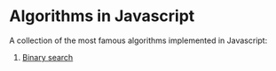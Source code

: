 # Algorithms in Javascript
A collection of the most famous algorithms implemented in Javascript:

1. [Binary search](algorithms/binary-search/README.MD)

